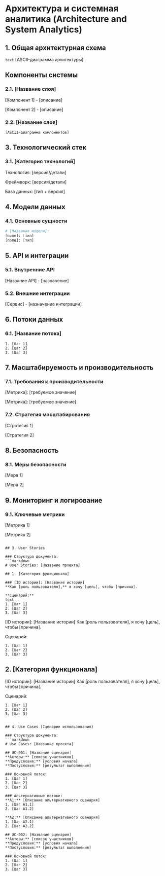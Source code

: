 # Архитектура и системная аналитика (Architecture and System Analytics)

## 1. Общая архитектурная схема
```text```
[ASCII-диаграмма архитектуры]

## Компоненты системы

### 2.1. [Название слоя]
[Компонент 1] - [описание]

[Компонент 2] - [описание]

### 2.2. [Название слоя]
```text
[ASCII-диаграмма компонентов]
```
## 3. Технологический стек
### 3.1. [Категория технологий]
Технология: [версия/детали]

Фреймворк: [версия/детали]

База данных: [тип + версия]

## 4. Модели данных
### 4.1. Основные сущности
```py
# [Название модели]:
[поле]: [тип]
[поле]: [тип]
```
## 5. API и интеграции
### 5.1. Внутренние API
[Название API] - [назначение]

### 5.2. Внешние интеграции
[Сервис] - [назначение интеграции]

## 6. Потоки данных
### 6.1. [Название потока]
```text
1. [Шаг 1]
2. [Шаг 2]
3. [Шаг 3]
```
## 7. Масштабируемость и производительность
### 7.1. Требования к производительности
[Метрика]: [требуемое значение]

[Метрика]: [требуемое значение]

### 7.2. Стратегия масштабирования
[Стратегия 1]

[Стратегия 2]

## 8. Безопасность
### 8.1. Меры безопасности
[Мера 1]

[Мера 2]

## 9. Мониторинг и логирование
### 9.1. Ключевые метрики
[Метрика 1]

[Метрика 2]
```text

## 3. User Stories

### Структура документа:
```markdown
# User Stories: [Название проекта]

## 1. [Категория функционала]

### [ID истории]: [Название истории]
**Как [роль пользователя],** я хочу [цель], чтобы [причина].

**Сценарий:**
text
1. [Шаг 1]
2. [Шаг 2]
3. [Шаг 3]
```
[ID истории]: [Название истории]
Как [роль пользователя], я хочу [цель], чтобы [причина].

Сценарий:
```text
1. [Шаг 1]
2. [Шаг 2]
3. [Шаг 3]
```
## 2. [Категория функционала]
[ID истории]: [Название истории]
Как [роль пользователя], я хочу [цель], чтобы [причина].

Сценарий:
```text
1. [Шаг 1]
2. [Шаг 2]
3. [Шаг 3]
```
```text

## 4. Use Cases (Сценарии использования)

### Структура документа:
```markdown
# Use Cases: [Название проекта]

## UC-001: [Название сценария]
**Акторы:** [список участников]
**Предусловия:** [условия начала]
**Постусловия:** [результат выполнения]

### Основной поток:
1. [Шаг 1]
2. [Шаг 2]
3. [Шаг 3]

### Альтернативные потоки:
**A1:** [Описание альтернативного сценария]
1. [Шаг A1.1]
2. [Шаг A1.2]

**A2:** [Описание альтернативного сценария]  
1. [Шаг A2.1]
2. [Шаг A2.2]

## UC-002: [Название сценария]
**Акторы:** [список участников]
**Предусловия:** [условия начала]
**Постусловия:** [результат выполнения]

### Основной поток:
1. [Шаг 1]
2. [Шаг 2]
3. [Шаг 3]
```
